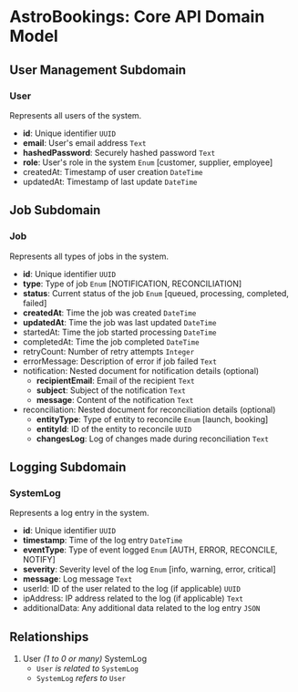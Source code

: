 # AstroBookings: Core API Domain Model

## User Management Subdomain

### User

Represents all users of the system.

- **id**: Unique identifier `UUID`
- **email**: User's email address `Text`
- **hashedPassword**: Securely hashed password `Text`
- **role**: User's role in the system `Enum` [customer, supplier, employee]
- createdAt: Timestamp of user creation `DateTime`
- updatedAt: Timestamp of last update `DateTime`

## Job Subdomain

### Job

Represents all types of jobs in the system.

- **id**: Unique identifier `UUID`
- **type**: Type of job `Enum` [NOTIFICATION, RECONCILIATION]
- **status**: Current status of the job `Enum` [queued, processing, completed, failed]
- **createdAt**: Time the job was created `DateTime`
- **updatedAt**: Time the job was last updated `DateTime`
- startedAt: Time the job started processing `DateTime`
- completedAt: Time the job completed `DateTime`
- retryCount: Number of retry attempts `Integer`
- errorMessage: Description of error if job failed `Text`
- notification: Nested document for notification details (optional)
  - **recipientEmail**: Email of the recipient `Text`
  - **subject**: Subject of the notification `Text`
  - **message**: Content of the notification `Text`
- reconciliation: Nested document for reconciliation details (optional)
  - **entityType**: Type of entity to reconcile `Enum` [launch, booking]
  - **entityId**: ID of the entity to reconcile `UUID`
  - **changesLog**: Log of changes made during reconciliation `Text`

## Logging Subdomain

### SystemLog

Represents a log entry in the system.

- **id**: Unique identifier `UUID`
- **timestamp**: Time of the log entry `DateTime`
- **eventType**: Type of event logged `Enum` [AUTH, ERROR, RECONCILE, NOTIFY]
- **severity**: Severity level of the log `Enum` [info, warning, error, critical]
- **message**: Log message `Text`
- userId: ID of the user related to the log (if applicable) `UUID`
- ipAddress: IP address related to the log (if applicable) `Text`
- additionalData: Any additional data related to the log entry `JSON`

## Relationships

1. User _(1 to 0 or many)_ SystemLog
   - `User` _is related to_ `SystemLog`
   - `SystemLog` _refers to_ `User`
